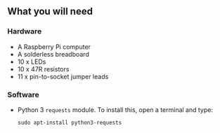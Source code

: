 ## What you will need

### Hardware
- A Raspberry Pi computer
- A solderless breadboard
- 10 x LEDs
- 10 x 47R resistors
- 11 x pin-to-socket jumper leads

### Software
- Python 3 `requests` module. To install this, open a terminal and type:
  ```
  sudo apt-install python3-requests
  ```
